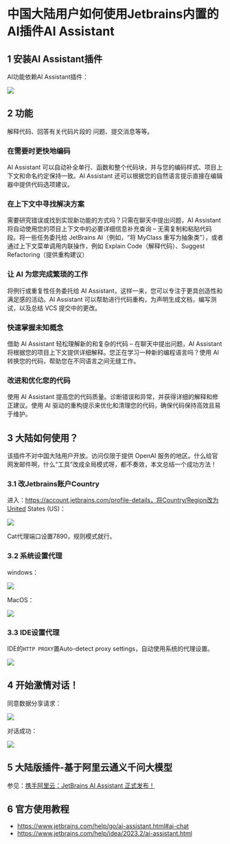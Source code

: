 # 中国大陆用户如何使用Jetbrains内置的AI插件AI Assistant

## 1 安装AI Assistant插件

AI功能依赖AI Assistant插件：

![](https://my-img.javaedge.com.cn/javaedge-blog/2024/09/6f43ca236690cb8d850cfca7fb22e824.png)

## 2 功能

解释代码、回答有关代码片段的 问题、提交消息等等。

### 在需要时更快地编码

AI Assistant 可以自动补全单行、函数和整个代码块，并与您的编码样式、项目上下文和命名约定保持一致。AI Assistant 还可以根据您的自然语言提示直接在编辑器中提供代码选项建议。

### 在上下文中寻找解决方案

需要研究错误或找到实现新功能的方式吗？只需在聊天中提出问题，AI Assistant 将自动使用您的项目上下文中的必要详细信息补充查询 – 无需复制和粘贴代码段。将一些任务委托给 JetBrains AI（例如，“将 MyClass 重写为抽象类”），或者通过上下文菜单调用内联操作，例如 Explain Сode（解释代码）、Suggest Refactoring（提供重构建议）

### 让 AI 为您完成繁琐的工作

将例行或重复性任务委托给 AI Assistant，这样一来，您可以专注于更具创造性和满足感的活动。AI Assistant 可以帮助进行代码重构，为声明生成文档，编写测试，以及总结 VCS 提交中的更改。

### 快速掌握未知概念

借助 AI Assistant 轻松理解新的和复杂的代码 – 在聊天中提出问题，AI Assistant 将根据您的项目上下文提供详细解释。您正在学习一种新的编程语言吗？使用 AI 转换您的代码，帮助您在不同语言之间无缝工作。

### 改进和优化您的代码

使用 AI Assistant 提高您的代码质量。诊断错误和异常，并获得详细的解释和修正建议。使用 AI 驱动的重构提示来优化和清理您的代码，确保代码保持高效且易于维护。

## 3 大陆如何使用？

该插件不对中国大陆用户开放。访问仅限于提供 OpenAI 服务的地区。什么给官网发邮件啊，什么“工具”改成全局模式呀，都不奏效，本文总结一个成功方法！

### 3.1 改Jetbrains账户Country

进入：https://account.jetbrains.com/profile-details，将Country/Region改为United States (US)：

![](https://my-img.javaedge.com.cn/javaedge-blog/2024/09/661ed9f7fc93ce750b932d40400ffa61.png)

Cat代理端口设置7890，规则模式就行。

### 3.2 系统设置代理

windows：

![](https://my-img.javaedge.com.cn/javaedge-blog/2024/09/351bf63501bed42f5ada9ace1f62ea43.png)

MacOS：

![](https://my-img.javaedge.com.cn/javaedge-blog/2024/09/8a8f3d4620cfedefc46f985ff3ffaf26.png)

### 3.3 IDE设置代理

IDE的`HTTP PROXY`置Auto-detect proxy settings，自动使用系统的代理设置。

![](https://my-img.javaedge.com.cn/javaedge-blog/2024/09/ee8ffdaf98b151712ea123b5d1400e04.png)

## 4 开始激情对话！

同意数据分享请求：

![](/Users/javaedge/Downloads/IDEAProjects/java-edge-master/assets/image-20240924132909698.png)

对话成功：

![](https://my-img.javaedge.com.cn/javaedge-blog/2024/09/fa949d6bed2345a4b82bbd4f876585a9.png)

## 5 大陆版插件-基于阿里云通义千问大模型

参见：[携手阿里云：JetBrains AI Assistant 正式发布！](http://www.javaedge.cn/md/llm/%E6%90%BA%E6%89%8B%E9%98%BF%E9%87%8C%E4%BA%91%EF%BC%9AJetBrains%20AI%20Assistant%20%E6%AD%A3%E5%BC%8F%E5%8F%91%E5%B8%83%EF%BC%81.html)

## 6 官方使用教程

- https://www.jetbrains.com/help/go/ai-assistant.html#ai-chat
- https://www.jetbrains.com/help/idea/2023.2/ai-assistant.html


